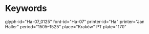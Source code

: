# Keywords
glyph-id="Ha-07_0125"
font-id="Ha-07"
printer-id="Ha"
printer="Jan Haller"
period="1505–1525"
place="Kraków"
PT plate="170"
